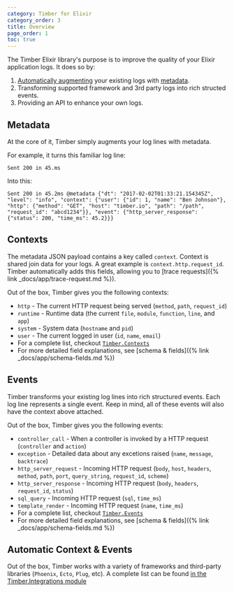 ```yaml
---
category: Timber for Elixir
category_order: 3
title: Overview
page_order: 1
toc: true
---
```


The Timber Elixir library's purpose is to improve the quality of your Elixir application logs.
It does so by:

1. [Automatically augmenting](#automatic-context-events) your existing logs with [metadata](#metadata).
2. Transforming supported framework and 3rd party logs into rich structed events.
3. Providing an API to enhance your own logs.


## Metadata

At the core of it, Timber simply augments your log lines with metadata.

For example, it turns this familiar log line:

```
Sent 200 in 45.ms
```

Into this:

```
Sent 200 in 45.2ms @metadata {"dt": "2017-02-02T01:33:21.154345Z", "level": "info", "context": {"user": {"id": 1, "name": "Ben Johnson"}, "http": {"method": "GET", "host": "timber.io", "path": "/path", "request_id": "abcd1234"}}, "event": {"http_server_response": {"status": 200, "time_ms": 45.2}}}
```


## Contexts

The metadata JSON payload contains a key called `context`. Context is shared join data for your
logs. A great example is `context.http.request_id`. Timber automatically adds this fields, allowing
you to [trace requests]({% link _docs/app/trace-request.md %}).

Out of the box, Timber gives you the following contexts:

* `http` - The current HTTP request being served (`method`, `path`, `request_id`)
* `runtime` - Runtime data (the current `file`, `module`, `function`, `line`, and `app`)
* `system` - System data (`hostname` and `pid`)
* `user` - The current logged in user (`id`, `name`, `email`)
* For a complete list, checkout [`Timber.Contexts`](https://github.com/timberio/timber-elixir/tree/master/lib/timber/contexts)
* For more detailed field explanations, see [schema & fields]({% link _docs/app/schema-fields.md %})


## Events

Timber transforms your existing log lines into rich structured events. Each log line represents a
single event. Keep in mind, all of these events will also have the context above attached.

Out of the box, Timber gives you the following events:

* `controller_call` - When a controller is invoked by a HTTP request (`controller` and `action`)
* `exception` - Detailed data about any excetions raised (`name`, `message`, `backtrace`)
* `http_server_request` - Incoming HTTP request (`body`, `host`, `headers`, `method`, `path`, `port`, `query_string`, `request_id`, `scheme`)
* `http_server_response` - Incoming HTTP request (`body`, `headers`, `request_id`, `status`)
* `sql_query` - Incoming HTTP request (`sql`, `time_ms`)
* `template_render` - Incoming HTTP request (`name`, `time_ms`)
* For a complete list, checkout [`Timber.Events`](https://github.com/timberio/timber-elixir/tree/master/lib/timber/events)
* For more detailed field explanations, see [schema & fields]({% link _docs/app/schema-fields.md %})


## Automatic Context & Events

Out of the box, Timber works with a variety of frameworks and third-party libraries
(`Phoenix`, `Ecto`, `Plug`, etc). A complete list can be found
[in the Timber.Integrations module](https://github.com/timberio/timber-elixir/tree/master/lib/timber/integrations)
